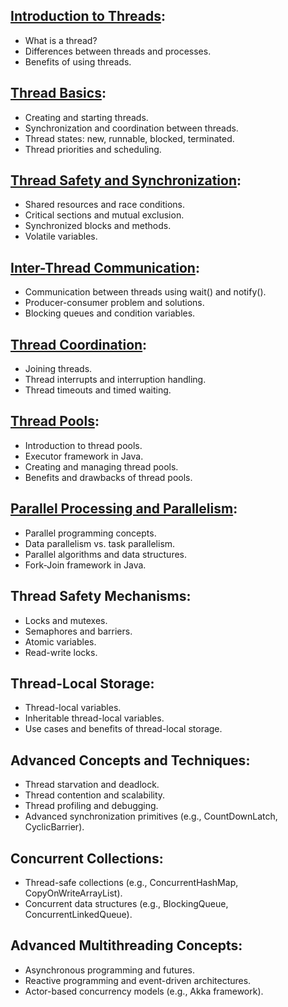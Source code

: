 ## [Introduction to Threads](src/main/java/com/clay/a_intro):

* What is a thread?
* Differences between threads and processes.
* Benefits of using threads.

## [Thread Basics](src/main/java/com/clay/b_thread_basics):

* Creating and starting threads.
* Synchronization and coordination between threads.
* Thread states: new, runnable, blocked, terminated.
* Thread priorities and scheduling.

## [Thread Safety and Synchronization](src/main/java/com/clay/c_thread_safety_synchronization):

* Shared resources and race conditions.
* Critical sections and mutual exclusion.
* Synchronized blocks and methods.
* Volatile variables.

## [Inter-Thread Communication](src/main/java/com/clay/d_inter_thread_communication):

* Communication between threads using wait() and notify().
* Producer-consumer problem and solutions.
* Blocking queues and condition variables.

## [Thread Coordination](src/main/java/com/clay/e_thread_coordination):

* Joining threads.
* Thread interrupts and interruption handling.
* Thread timeouts and timed waiting.

## [Thread Pools](src/main/java/com/clay/f_thread_pools):

* Introduction to thread pools.
* Executor framework in Java.
* Creating and managing thread pools.
* Benefits and drawbacks of thread pools.

## [Parallel Processing and Parallelism](src/main/java/com/clay/g_parallel_processing_parallelism):

* Parallel programming concepts.
* Data parallelism vs. task parallelism.
* Parallel algorithms and data structures.
* Fork-Join framework in Java.

## Thread Safety Mechanisms:

* Locks and mutexes.
* Semaphores and barriers.
* Atomic variables.
* Read-write locks.

## Thread-Local Storage:

* Thread-local variables.
* Inheritable thread-local variables.
* Use cases and benefits of thread-local storage.

## Advanced Concepts and Techniques:

* Thread starvation and deadlock.
* Thread contention and scalability.
* Thread profiling and debugging.
* Advanced synchronization primitives (e.g., CountDownLatch, CyclicBarrier).

## Concurrent Collections:

* Thread-safe collections (e.g., ConcurrentHashMap, CopyOnWriteArrayList).
* Concurrent data structures (e.g., BlockingQueue, ConcurrentLinkedQueue).

## Advanced Multithreading Concepts:

* Asynchronous programming and futures.
* Reactive programming and event-driven architectures.
* Actor-based concurrency models (e.g., Akka framework).
